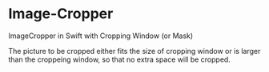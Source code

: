 # Image-Cropper
ImageCropper in Swift with Cropping Window (or Mask)

The picture to be cropped either fits the size of cropping window or is larger than the croppeing window, so that no extra space will be cropped.
